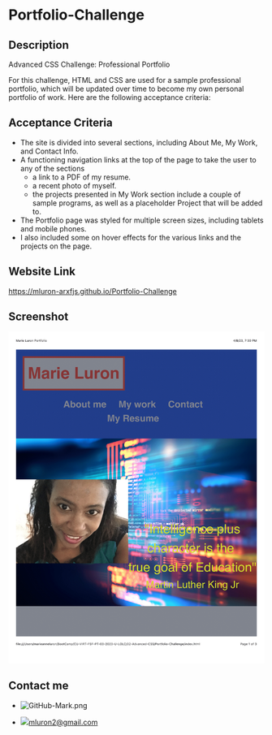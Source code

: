# Portfolio-Challenge

## Description
Advanced CSS Challenge: Professional Portfolio

For this challenge, HTML and CSS are used for a sample professional portfolio, which will be updated over time to become my own personal portfolio of work. Here are the following acceptance criteria:

## Acceptance Criteria
- The site is divided into several sections, including About Me, My Work, and Contact Info.
- A functioning navigation links at the top of the page to take the user to any of the sections
    - a link to a PDF of my resume.
    - a recent photo of myself.
    - the projects presented in My Work section include a couple of sample programs, as well as a placeholder Project that will be added to.
- The Portfolio page was styled for multiple screen sizes, including tablets and mobile phones.
- I also included some on hover effects for the various links and the projects on the page.

## Website Link
https://mluron-arxfjs.github.io/Portfolio-Challenge

## Screenshot
![Screeshot](images/Marie%20Luron%20Portfolio-1.png)

## Contact me
- ![GitHub-Mark.png](#https://github.com/mluron-ArxFjs)

- ![](https://img.shields.io/badge/Gmail-D14836?style=for-the-badge&logo=gmail&logoColor=white)mluron2@gmail.com
